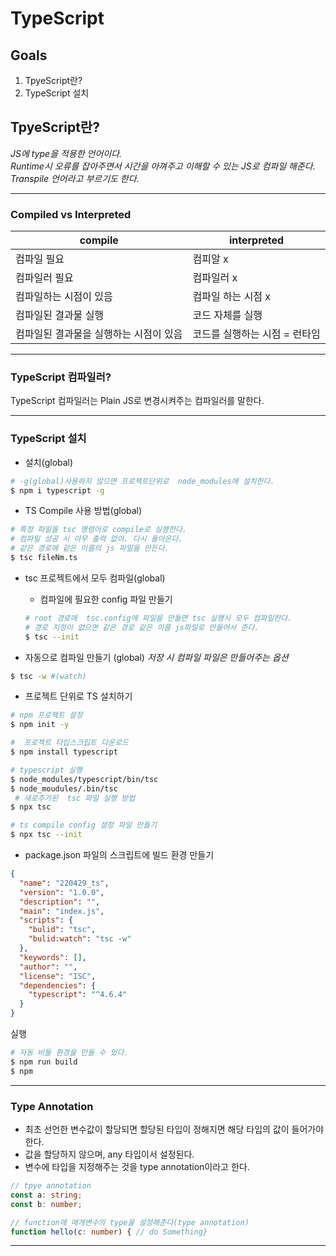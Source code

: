 # TypeScript

## Goals

1. TpyeScript란?
2. TypeScript 설치

## TpyeScript란?

_JS에 type을 적용한 언어이다._  
_Runtime시 오류를 잡아주면서 시간을 아껴주고 이해할 수 있는 JS로 컴파일 해준다._  
_Transpile 언어라고 부르기도 한다._

---

### Compiled vs Interpreted

| compile                                | interpreted                   |
| -------------------------------------- | ----------------------------- |
| 컴파일 필요                            | 컴피알 x                      |
| 컴파일러 필요                          | 컴파일러 x                    |
| 컴파일하는 시점이 있음                 | 컴파일 하는 시점 x            |
| 컴파일된 결과물 실행                   | 코드 자체를 실행              |
| 컴파일된 결과물을 실행하는 시점이 있음 | 코드를 실행하는 시점 = 런타임 |

---

### TypeScript 컴파일러?

TypeScript 컴파일러는 Plain JS로 변경시켜주는 컴파일러를 말한다.

---

### TypeScript 설치

- 설치(global)

```bash
# -g(global)사용하지 않으면 프로젝트단위로  node_modules에 설치한다.
$ npm i typescript -g
```

- TS Compile 사용 방법(global)

```bash
# 특정 파일을 tsc 명령어로 compile로 실행한다.
# 컴파일 성공 시 아무 출력 없이. 다시 돌아온다.
# 같은 경로에 같은 이름의 js 파일을 만든다.
$ tsc fileNm.ts
```

- tsc 프로젝트에서 모두 컴파일(global)

  - 컴파일에 필요한 config 파일 만들기

  ```bash
  # root 경로에  tsc.config에 파일을 만들면 tsc 실행시 모두 컴파일한다.
  # 경로 지정이 없으면 같은 경로 같은 이름 js파일로 만들어서 준다.
  $ tsc --init
  ```

- 자동으로 컴파일 만들기 (global)
  _저장 시 컴파일 파일은 만들어주는 옵션_

```bash
$ tsc -w #(watch)
```

- 프로젝트 단위로 TS 설치하기

```bash
# npm 프로젝트 설정
$ npm init -y
```

```bash
#  프로젝트 타입스크립트 다운로드
$ npm install typescript
```

```bash
# typescript 실행
$ node_modules/typescript/bin/tsc
$ node_moudules/.bin/tsc
 # 새로추가된  tsc 파일 실행 방법
$ npx tsc
```

```bash
# ts compile config 설정 파일 만들기
$ npx tsc --init
```

- package.json 파일의 스크립트에 빌드 환경 만들기

```json
{
  "name": "220429_ts",
  "version": "1.0.0",
  "description": "",
  "main": "index.js",
  "scripts": {
    "bulid": "tsc",
    "bulid:watch": "tsc -w"
  },
  "keywords": [],
  "author": "",
  "license": "ISC",
  "dependencies": {
    "typescript": "^4.6.4"
  }
}
```

실행

```bash
# 자동 비들 환경을 만들 수 있다.
$ npm run build
$ npm
```

---

### Type Annotation

- 최초 선언한 변수값이 할당되면 할당된 타입이 정해지면 해당 타입의 값이 들어가야한다.
- 값을 할당하지 않으며, any 타입이서 설정된다.
- 변수에 타입을 지정해주는 것을 type annotation이라고 한다.

```ts
// tpye annotation
const a: string;
const b: number;

// function에 매개변수의 type을 설정해준다(type annotation)
function hello(c: number) { // do Something}
```

---
